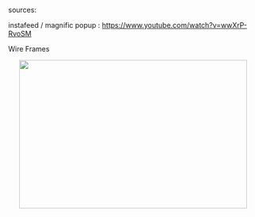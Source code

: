 sources:

instafeed / magnific popup :
https://www.youtube.com/watch?v=wwXrP-RvoSM

Wire Frames 
<p align="center">
  <img src="https://user-images.githubusercontent.com/42528266/50569456-8f89e300-0d1a-11e9-8a5b-b85b550dbb0f.png" width="460" height="300"/>
</p>
<p align="center">

</p>
<p align="center">

<p>
<!-- ![june-mockup-mainpage](https://user-images.githubusercontent.com/42528266/50569456-8f89e300-0d1a-11e9-8a5b-b85b550dbb0f.png)
  ![june-mockup-privatereadingspage](https://user-images.githubusercontent.com/42528266/50569461-a2041c80-0d1a-11e9-8219-1b2cbc8ed87a.png)
  ![june-mockup-faqpage](https://user-images.githubusercontent.com/42528266/50569471-c7912600-0d1a-11e9-967b-bc516e459a3c.png) -->
